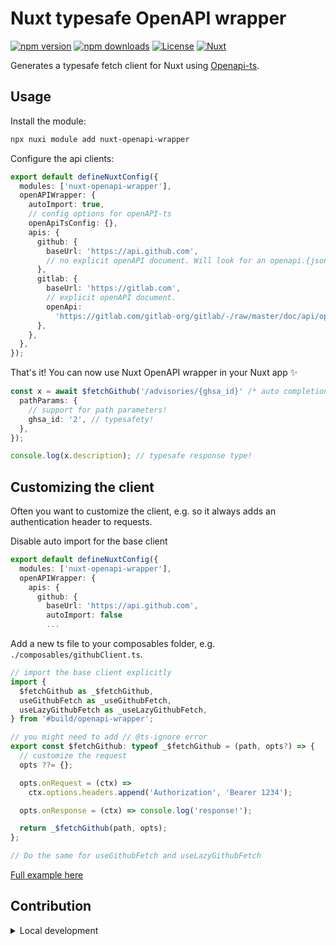 <!--
Get your module up and running quickly.

Find and replace all on all files (CMD+SHIFT+F):
- Name: Nuxt OpenAPI wrapper
- Package name: nuxt-openAPI-wrapper
- Description: My new Nuxt module
-->

# Nuxt typesafe OpenAPI wrapper

[![npm version][npm-version-src]][npm-version-href]
[![npm downloads][npm-downloads-src]][npm-downloads-href]
[![License][license-src]][license-href]
[![Nuxt][nuxt-src]][nuxt-href]

Generates a typesafe fetch client for Nuxt using [Openapi-ts](https://github.com/openapi-ts/openapi-typescript).

<!-- - [✨ &nbsp;Release Notes](/CHANGELOG.md) -->
  <!-- - [🏀 Online playground](https://stackblitz.com/github/your-org/nuxt-openAPI-wrapper?file=playground%2Fapp.vue) -->
  <!-- - [📖 &nbsp;Documentation](https://example.com) -->

## Usage

Install the module:

```bash
npx nuxi module add nuxt-openapi-wrapper
```

Configure the api clients:

```ts
export default defineNuxtConfig({
  modules: ['nuxt-openapi-wrapper'],
  openAPIWrapper: {
    autoImport: true,
    // config options for openAPI-ts
    openApiTsConfig: {},
    apis: {
      github: {
        baseUrl: 'https://api.github.com',
        // no explicit openAPI document. Will look for an openapi.{json,yaml} in the ./openapi/github directory
      },
      gitlab: {
        baseUrl: 'https://gitlab.com',
        // explicit openAPI document.
        openApi:
          'https://gitlab.com/gitlab-org/gitlab/-/raw/master/doc/api/openapi/openapi.yaml?inline=false',
      },
    },
  },
});
```

That's it! You can now use Nuxt OpenAPI wrapper in your Nuxt app ✨

```ts
const x = await $fetchGithub('/advisories/{ghsa_id}' /* auto completion! */, {
  pathParams: {
    // support for path parameters!
    ghsa_id: '2', // typesafety!
  },
});

console.log(x.description); // typesafe response type!
```

## Customizing the client

Often you want to customize the client, e.g. so it always adds an authentication header to requests.

Disable auto import for the base client

```ts
export default defineNuxtConfig({
  modules: ['nuxt-openapi-wrapper'],
  openAPIWrapper: {
    apis: {
      github: {
        baseUrl: 'https://api.github.com',
        autoImport: false
        ...
```

Add a new ts file to your composables folder, e.g. `./composables/githubClient.ts`.

```ts
// import the base client explicitly
import {
  $fetchGithub as _$fetchGithub,
  useGithubFetch as _useGithubFetch,
  useLazyGithubFetch as _useLazyGithubFetch,
} from '#build/openapi-wrapper';

// you might need to add // @ts-ignore error
export const $fetchGithub: typeof _$fetchGithub = (path, opts?) => {
  // customize the request
  opts ??= {};

  opts.onRequest = (ctx) =>
    ctx.options.headers.append('Authorization', 'Bearer 1234');

  opts.onResponse = (ctx) => console.log('response!');

  return _$fetchGithub(path, opts);
};

// Do the same for useGithubFetch and useLazyGithubFetch
```

[Full example here](playground/composables/customGithubFetch.ts)

## Contribution

<details>
  <summary>Local development</summary>
  
  ```bash
  # Install dependencies
  npm install
  
  # Generate type stubs
  npm run dev:prepare
  
  # Develop with the playground
  npm run dev
  
  # Build the playground
  npm run dev:build
  
  # Run ESLint
  npm run lint
  
  # Run Vitest
  npm run test
  npm run test:watch
  
  # Release new version
  npm run release
  ```

</details>

<!-- Badges -->

[npm-version-src]: https://img.shields.io/npm/v/nuxt-openapi-wrapper/latest.svg?style=flat&colorA=020420&colorB=00DC82
[npm-version-href]: https://npmjs.com/package/nuxt-openapi-wrapper
[npm-downloads-src]: https://img.shields.io/npm/dm/nuxt-openapi-wrapper.svg?style=flat&colorA=020420&colorB=00DC82
[npm-downloads-href]: https://npm.chart.dev/nuxt-openapi-wrapper
[license-src]: https://img.shields.io/npm/l/nuxt-openapi-wrapper.svg?style=flat&colorA=020420&colorB=00DC82
[license-href]: https://npmjs.com/package/nuxt-openapi-wrapper
[nuxt-src]: https://img.shields.io/badge/Nuxt-020420?logo=nuxt.js
[nuxt-href]: https://nuxt.com
